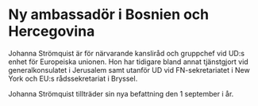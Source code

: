 # Ny ambassadör i Bosnien och Hercegovina

Johanna Strömquist är för närvarande kansliråd och gruppchef vid UD:s enhet för Europeiska unionen. Hon har tidigare bland annat tjänstgjort vid generalkonsulatet i Jerusalem samt utanför UD vid FN\-sekretariatet i New York och EU:s rådssekretariat i Bryssel.

Johanna Strömquist tillträder sin nya befattning den 1 september i år.
